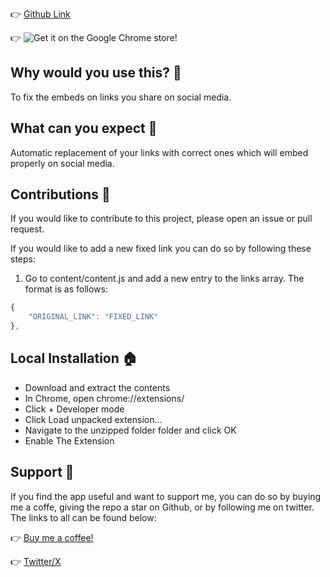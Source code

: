 
👉 [Github Link](https://github.com/aryvyo/embedfix)



👉 ![Get it on the Google Chrome store!](https://storage.googleapis.com/web-dev-uploads/image/WlD8wC6g8khYWPJUsQceQkhXSlv1/UV4C4ybeBTsZt43U4xis.png)

## Why would you use this? 🔎

To fix the embeds on links you share on social media.


## What can you expect 🤔

Automatic replacement of your links with correct ones which will embed properly on social media.

## Contributions 🔮

If you would like to contribute to this project, please open an issue or pull request. 

If you would like to add a new fixed link you can do so by following these steps:

1. Go to content/content.js and add a new entry to the links array. The format is as follows:

```js
{
    "ORIGINAL_LINK": "FIXED_LINK"
},
```
 

## Local Installation 🏠
 
 - Download and extract the contents
 - In Chrome, open chrome://extensions/
 - Click + Developer mode
 - Click Load unpacked extension…
 - Navigate to the unzipped folder folder and click OK
 - Enable The Extension
 
 
## Support 💌

If you find the app useful and want to support me, you can do so by buying me a coffe, giving the repo a star on Github, or by following me on twitter. The links to all can be found below:

👉 [Buy me a coffee!](https://www.buymeacoffee.com/aryvyo)

👉 [Twitter/X](https://x.com/aryvyo)


